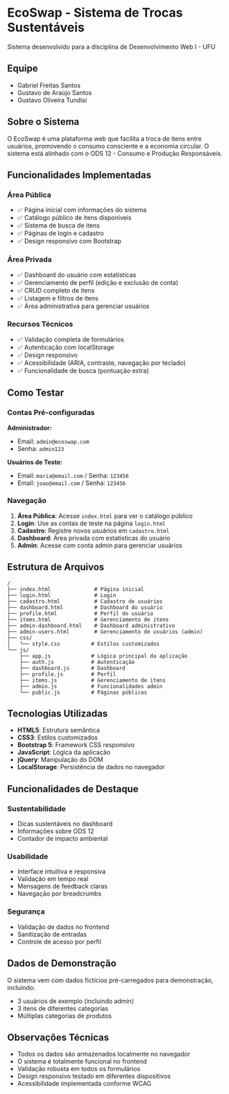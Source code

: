 # EcoSwap - Sistema de Trocas Sustentáveis

Sistema desenvolvido para a disciplina de Desenvolvimento Web I - UFU

## Equipe
- Gabriel Freitas Santos
- Gustavo de Araújo Santos  
- Gustavo Oliveira Tundisi

## Sobre o Sistema

O EcoSwap é uma plataforma web que facilita a troca de itens entre usuários, promovendo o consumo consciente e a economia circular. O sistema está alinhado com o ODS 12 - Consumo e Produção Responsáveis.

## Funcionalidades Implementadas

### Área Pública
- ✅ Página inicial com informações do sistema
- ✅ Catálogo público de itens disponíveis
- ✅ Sistema de busca de itens
- ✅ Páginas de login e cadastro
- ✅ Design responsivo com Bootstrap

### Área Privada
- ✅ Dashboard do usuário com estatísticas
- ✅ Gerenciamento de perfil (edição e exclusão de conta)
- ✅ CRUD completo de itens
- ✅ Listagem e filtros de itens
- ✅ Área administrativa para gerenciar usuários

### Recursos Técnicos
- ✅ Validação completa de formulários
- ✅ Autenticação com localStorage  
- ✅ Design responsivo
- ✅ Acessibilidade (ARIA, contraste, navegação por teclado)
- ✅ Funcionalidade de busca (pontuação extra)

## Como Testar

### Contas Pré-configuradas

**Administrador:**
- Email: `admin@ecoswap.com`
- Senha: `admin123`

**Usuários de Teste:**
- Email: `maria@email.com` / Senha: `123456`
- Email: `joao@email.com` / Senha: `123456`

### Navegação

1. **Área Pública**: Acesse `index.html` para ver o catálogo público
2. **Login**: Use as contas de teste na página `login.html`
3. **Cadastro**: Registre novos usuários em `cadastro.html`
4. **Dashboard**: Área privada com estatísticas do usuário
5. **Admin**: Acesse com conta admin para gerenciar usuários

## Estrutura de Arquivos

```
/
├── index.html              # Página inicial
├── login.html              # Login
├── cadastro.html           # Cadastro de usuários
├── dashboard.html          # Dashboard do usuário
├── profile.html            # Perfil do usuário
├── items.html              # Gerenciamento de itens
├── admin-dashboard.html    # Dashboard administrativo
├── admin-users.html        # Gerenciamento de usuários (admin)
├── css/
│   └── style.css          # Estilos customizados
└── js/
    ├── app.js             # Lógica principal da aplicação
    ├── auth.js            # Autenticação
    ├── dashboard.js       # Dashboard
    ├── profile.js         # Perfil
    ├── items.js           # Gerenciamento de itens
    ├── admin.js           # Funcionalidades admin
    └── public.js          # Páginas públicas
```

## Tecnologias Utilizadas

- **HTML5**: Estrutura semântica
- **CSS3**: Estilos customizados
- **Bootstrap 5**: Framework CSS responsivo
- **JavaScript**: Lógica da aplicação
- **jQuery**: Manipulação do DOM
- **LocalStorage**: Persistência de dados no navegador

## Funcionalidades de Destaque

### Sustentabilidade
- Dicas sustentáveis no dashboard
- Informações sobre ODS 12
- Contador de impacto ambiental

### Usabilidade
- Interface intuitiva e responsiva
- Validação em tempo real
- Mensagens de feedback claras
- Navegação por breadcrumbs

### Segurança
- Validação de dados no frontend
- Sanitização de entradas
- Controle de acesso por perfil

## Dados de Demonstração

O sistema vem com dados fictícios pré-carregados para demonstração, incluindo:
- 3 usuários de exemplo (incluindo admin)
- 3 itens de diferentes categorias
- Múltiplas categorias de produtos

## Observações Técnicas

- Todos os dados são armazenados localmente no navegador
- O sistema é totalmente funcional no frontend
- Validação robusta em todos os formulários  
- Design responsivo testado em diferentes dispositivos
- Acessibilidade implementada conforme WCAG